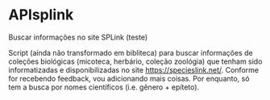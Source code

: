 # APIsplink
Buscar informações no site SPLink (teste)


Script (ainda não transformado em bibliteca) para buscar informações de coleções biológicas (micoteca, herbário, coleção zoológia) que tenham sido 
informatizadas e disponibilizadas no site https://specieslink.net/.
Conforme for recebendo feedback, vou adicionando mais coisas. Por enquanto, só tem a busca por nomes científicos (i.e. gênero + epíteto). 
